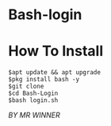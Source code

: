 # Bash-login

# How To Install
```
$apt update && apt upgrade
$pkg install bash -y
$git clone
$cd Bash-Login
$bash login.sh
```
*BY MR WINNER*

